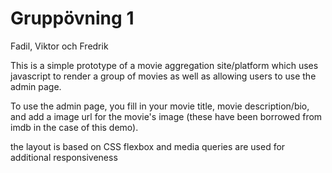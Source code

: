 # Gruppövning 1
Fadil, Viktor och Fredrik

This is a simple prototype of a movie aggregation site/platform which uses javascript to render a group of movies as well as allowing users to use the admin page.

To use the admin page, you fill in your movie title, movie description/bio, and add a image url for the movie's image (these have been borrowed from imdb in the case of this demo).

the layout is based on CSS flexbox and media queries are used for additional responsiveness

